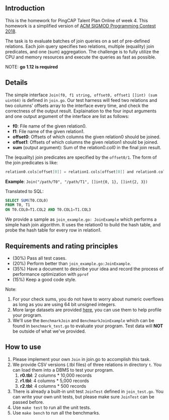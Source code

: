 ## Introduction

This is the homework for PingCAP Talent Plan Online of week 4. This homework is a simplified version of [ACM SIGMOD Programming Contest 2018](http://sigmod18contest.db.in.tum.de/index.shtml).

The task is to evaluate batches of join queries on a set of pre-defined relations. Each join query specifies two relations, multiple (equality) join predicates, and one (sum) aggregation. The challenge is to fully utilize the CPU and memory resources and execute the queries as fast as possible.

NOTE: **go 1.12 is required**

## Details

The simple interface `Join(f0, f1 string, offset0, offset1 []int) (sum uint64)` is defined in `join.go`. Our test harness will feed two relations and two columns' offsets array to the interface every time, and check the correctness of the output result. Explaination to the four input arguments and one output argument of the interface are list as follows:

- **f0**: File name of the given relation0.
- **f1**: File name of the given relation1.
- **offset0**: Offsets of which columns the given relation0 should be joined.
- **offset1**: Offsets of which columns the given relation1 should be joined.
- **sum** (output argument): Sum of the relation0.col0 in the final join result.

The (equality) join predicates are specified by the `offset0/1`. The form of the join predicates is like:
``` go
relation0.cols[offset[0]] = relation1.cols[offset[0]] and relation0.cols[offset[1]] = relation1.cols[offset[1]]...
```

**Example**: `Join("/path/T0", "/path/T1", []int{0, 1}, []int{2, 3})`

Translated to SQL:

``` sql
SELECT SUM(T0.COL0)
FROM T0, T1
ON T0.COL0=T1.COL2 AND T0.COL1=T1.COL3
```

We provide a sample as `join_example.go: JoinExample` which performs a simple hash join algorithm. It uses the relation0 to build the hash table, and probe the hash table for every row in relation1.

## Requirements and rating principles

- (30%) Pass all test cases.
- (20%) Perform better than `join_example.go:JoinExample`.
- (35%) Have a document to describe your idea and record the process of performance optimization with `pprof`
- (15%) Keep a good code style.

Note:
1. For your check sums, you do not have to worry about numeric overflows as long as you are using 64 bit unsigned integers.
2. More large datasets are provided [here](https://drive.google.com/drive/u/1/folders/10-iJNGKmKXgMmvBYnKt88RTwC0iA1XM-), you can use them to help profile your program.
3. We'll use the `BenchmarkJoin` and `BenchmarkJoinExample` which can be found in `benchmark_test.go` to evaluate your program. Test data will **NOT** be outside of what we've provided.

## How to use

1. Please implement your own `Join` in join.go to accomplish this task.
2. We provide CSV versions (.tbl files) of three relations in directory `t`. You can load them into a DBMS to test your program.
   1. **r0.tbl**: 2 columns * 10,000 records
   2. **r1.tbl**: 4 columns * 5,000 records
   3. **r2.tbl**: 4 columns * 500 records
3. There is already a built-in unit test `JoinTest` defined in `join_test.go`. You can write your own unit tests, but please make sure `JoinTest` can be passed before.
4. Use `make test` to run all the unit tests.
5. Use `make bench` to run all the benchmarks.
